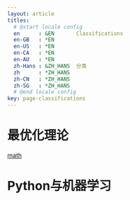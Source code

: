 ```yaml
---
layout: article
titles:
  # @start locale config
  en      : &EN       Classifications
  en-GB   : *EN
  en-US   : *EN
  en-CA   : *EN
  en-AU   : *EN
  zh-Hans : &ZH_HANS  分类
  zh      : *ZH_HANS
  zh-CN   : *ZH_HANS
  zh-SG   : *ZH_HANS
  # @end locale config
key: page-classifications
---
```


# 最优化理论

[math](/2021/04/27/math.html)

# Python与机器学习
